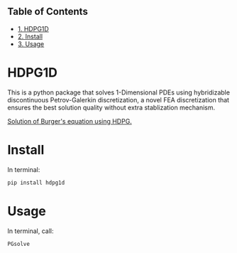 <div id="table-of-contents">
<h2>Table of Contents</h2>
<div id="text-table-of-contents">
<ul>
<li><a href="#sec-1">1. HDPG1D</a></li>
<li><a href="#sec-2">2. Install</a></li>
<li><a href="#sec-3">3. Usage</a></li>
</ul>
</div>
</div>

# HDPG1D<a id="sec-1" name="sec-1"></a>

This is a python package that solves 1-Dimensional PDEs using hybridizable discontinuous Petrov-Galerkin discretization, a novel FEA discretization that ensures the best solution quality without extra stablization mechanism.

[Solution of Burger's equation using HDPG.](file:///home/nico/ownCloud/2016%20Fall%20Lab%20Work/HDPG/HDPG1d/HDPGburgers30.pdf)

# Install<a id="sec-2" name="sec-2"></a>
In terminal: 
```bash
pip install hdpg1d
```

# Usage<a id="sec-3" name="sec-3"></a>
In terminal, call:
```bash
PGsolve
```
